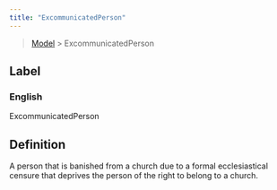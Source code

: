 ```yaml
---
title: "ExcommunicatedPerson"
---
```


> [Model](./../) > ExcommunicatedPerson

## Label

### English
ExcommunicatedPerson


## Definition
A person that is banished from a church due to a formal ecclesiastical censure that deprives the person of the right to belong to a church. 


    
